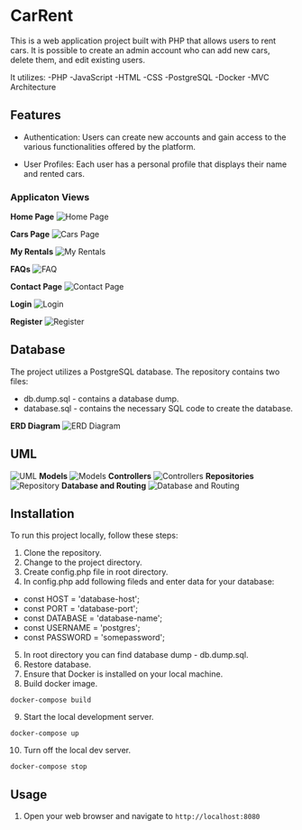 # CarRent

This is a web application project built with PHP that allows users to rent cars. It is possible to create an admin account who can add new cars, delete them, and edit existing users.

It utilizes:
-PHP
-JavaScript
-HTML
-CSS
-PostgreSQL
-Docker
-MVC Architecture

## Features

- Authentication: Users can create new accounts and gain access to the various functionalities offered by the platform.

- User Profiles: Each user has a personal profile that displays their name and rented cars.

### Applicaton Views

**Home Page**
![Home Page](./readmeimg/home.png)

**Cars Page**
![Cars Page](./readmeimg/cars.png)

**My Rentals**
![My Rentals](./readmeimg/rentals.png)

**FAQs**
![FAQ](./readmeimg/faq.png)

**Contact Page**
![Contact Page](./readmeimg/contact.png)

**Login**
![Login](./readmeimg/login.png)

**Register**
![Register](./readmeimg/register.png)

## Database

The project utilizes a PostgreSQL database. The repository contains two files:

- db.dump.sql - contains a database dump.
- database.sql - contains the necessary SQL code to create the database.

**ERD Diagram**
![ERD Diagram](./readmeimg/ERD.png)

## UML
![UML](./readmeimg/UML.png)
**Models**
![Models](./readmeimg/models.png)
**Controllers**
![Controllers](./readmeimg/controllers.png)
**Repositories**
![Repository](./readmeimg/repository.png)
**Database and Routing**
![Database and Routing](./readmeimg/other.png)

## Installation

To run this project locally, follow these steps:

1. Clone the repository.
2. Change to the project directory.
3. Create config.php file in root directory.
4. In config.php add following fileds and enter data for your database:

- const HOST = 'database-host';
- const PORT = 'database-port';
- const DATABASE = 'database-name';
- const USERNAME = 'postgres';
- const PASSWORD = 'somepassword';

5. In root directory you can find database dump - db.dump.sql.
6. Restore database.
7. Ensure that Docker is installed on your local machine.
8. Build docker image.

```
docker-compose build
```

9. Start the local development server.

```
docker-compose up
```

10. Turn off the local dev server.

```
docker-compose stop
```

## Usage

1. Open your web browser and navigate to `http://localhost:8080`
